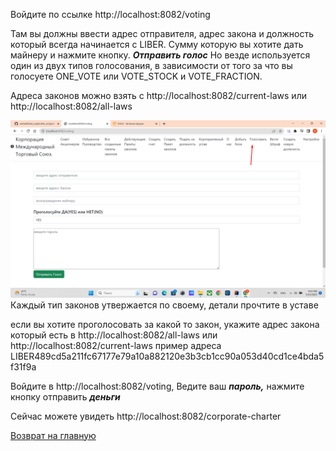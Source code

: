 
Войдите по ссылке http://localhost:8082/voting

Там вы должны ввести адрес отправителя, адрес закона и должность который всегда начинается 
с LIBER. Сумму которую вы хотите дать майнеру и нажмите кнопку. ***Отправить голос***
Но везде используется один из двух типов голосования, в зависимости от того 
за что вы голосуете ONE_VOTE или VOTE_STOCK и VOTE_FRACTION.

Адреса законов можно взять с http://localhost:8082/current-laws или http://localhost:8082/all-laws

![Как голосовать](../documentation/how_to_voting.png)
Каждый тип законов утвержается по своему, детали прочтите в уставе

если вы хотите проголосовать за какой то закон, укажите адрес закона который
есть в http://localhost:8082/all-laws или http://localhost:8082/current-laws
пример адреса LIBER489cd5a211fc67177e79a10a882120e3b3cb1cc90a053d40cd1ce4bda5f31f9a

Войдите в
http://localhost:8082/voting,
Ведите ваш ***пароль,***
нажмите кнопку отправить ***деньги***



Сейчас можете увидеть http://localhost:8082/corporate-charter


[Возврат на главную](./documentationRus.md)